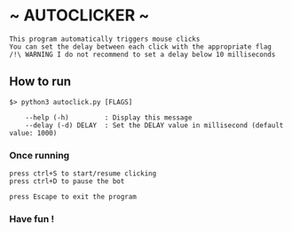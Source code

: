 #  ~ AUTOCLICKER ~

    This program automatically triggers mouse clicks
    You can set the delay between each click with the appropriate flag
    /!\ WARNING I do not recommend to set a delay below 10 milliseconds

## How to run
    $> python3 autoclick.py [FLAGS]

        --help (-h)         : Display this message
        --delay (-d) DELAY  : Set the DELAY value in millisecond (default value: 1000)

### Once running

    press ctrl+S to start/resume clicking
    press ctrl+D to pause the bot

    press Escape to exit the program

### Have fun !